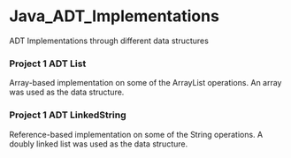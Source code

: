# Java_ADT_Implementations
ADT Implementations through different data structures

### Project 1 ADT List
Array-based implementation on some of the ArrayList operations. An array was used as the data structure.

### Project 1 ADT LinkedString 
Reference-based implementation on some of the String operations. A doubly linked list was used as the data structure.
